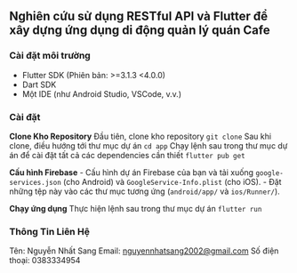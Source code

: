 ## Nghiên cứu sử dụng RESTful API và Flutter để xây dựng ứng dụng di động quản lý quán Cafe

### Cài đặt môi trường
-   Flutter SDK (Phiên bản: >=3.1.3 <4.0.0)
-   Dart SDK
-   Một IDE (như Android Studio, VSCode, v.v.)

### Cài đặt
**Clone Kho Repository**
   Đầu tiên, clone kho repository
	 ``git clone``
   Sau khi clone, điều hướng tới thư mục dự án
    ``cd app``
  Chạy lệnh sau trong thư mục dự án để cài đặt tất cả các dependencies cần thiết
   ``flutter pub get``

**Cấu hình Firebase**
    -   Cấu hình dự án Firebase của bạn và tải xuống `google-services.json` (cho Android) và `GoogleService-Info.plist` (cho iOS).
    -   Đặt những tệp này vào các thư mục tương ứng (`android/app/` và `ios/Runner/`).

**Chạy ứng dụng**
  Thực hiện lệnh sau trong thư mục dự án
   ``flutter run``

### Thông Tin Liên Hệ
Tên: Nguyễn Nhất Sang
Email: nguyennhatsang2002@gmail.com
Số điện thoại: 0383334954
